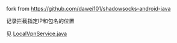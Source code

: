 fork from https://github.com/dawei101/shadowsocks-android-java

记录拦截指定IP和包名的位置

见 [LocalVpnService.java](https://github.com/itfengan/VpnDemo/blob/master/app/src/main/java/com/vm/shadowsocks/core/LocalVpnService.java)
